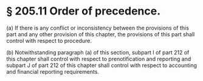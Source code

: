 # § 205.11   Order of precedence.

(a) If there is any conflict or inconsistency between the provisions of this part and any other provision of this chapter, the provisions of this part shall control with respect to procedure. 


(b) Notwithstanding paragraph (a) of this section, subpart I of part 212 of this chapter shall control with respect to prenotification and reporting and subpart J of part 212 of this chapter shall control with respect to accounting and financial reporting requirements. 




